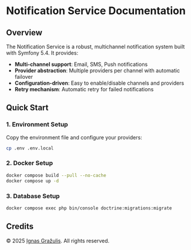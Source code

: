 # Notification Service Documentation

## Overview

The Notification Service is a robust, multichannel notification system built with Symfony 5.4. It provides:

- **Multi-channel support**: Email, SMS, Push notifications
- **Provider abstraction**: Multiple providers per channel with automatic failover
- **Configuration-driven**: Easy to enable/disable channels and providers
- **Retry mechanism**: Automatic retry for failed notifications

## Quick Start

### 1. Environment Setup

Copy the environment file and configure your providers:

```bash
cp .env .env.local
```

### 2. Docker Setup

```bash
docker compose build --pull --no-cache
docker compose up -d
```

### 3. Database Setup

```bash
docker compose exec php bin/console doctrine:migrations:migrate
```

## Credits

© 2025 [Ignas Gražulis](https://github.com/GrazulisIgnas). All rights reserved.
